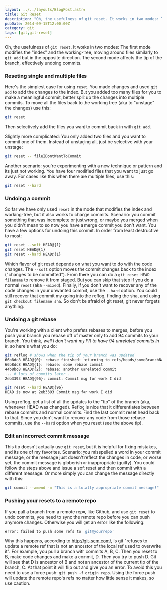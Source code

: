 ```yaml
---
layout: ../../layouts/BlogPost.astro
title: Git Reset
description: "Oh, the usefulness of git reset. It works in two modes: The first mode modifies the \"index\" and the working-tree, moving around files similarly to git add but in the opposite direction. The second mode affects the tip of the branch, effectively undoing commits."
pubDate: 2014-09-15T12:00:00Z
category: git
tags: [git,git-reset]
---
```


Oh, the usefulness of `git reset`. It works in two modes: The first mode modifies the "index" and the working-tree, moving around files similarly to `git add` but in the opposite direction. The second mode affects the tip of the branch, effectively undoing commits.  

### Reseting single and multiple files

Here's the simplest case for using `reset`. You made changes and used `git add` to add the changes to the index. But you added too many files for you to make a meaningful commit, better split up the changes into multiple commits. To move all the files back to the working tree (aka to "unstage" the changes) use this:

```bash
git reset
```

Then selectively add the files you want to commit back in with `git add`. 

Slightly more complicated: You only added two files and you want to commit one of them. Instead of unstaging all, just be selective with your unstage:

```bash
git reset -- fileIDontWantToCommit
```

Another scenario: you're experimenting with a new technique or pattern and its just not working. You have four modified files that you want to just go away. For cases like this when there are multiple files, use this:

```bash
git reset --hard
```

### Undoing a commit

So far we have only used `reset` in the mode that modifies the index and working-tree, but it also works to change commits. Scenario: you commit something that was incomplete or just wrong, or maybe you merged when you didn't mean to so now you have a merge commit you don't want. You have a few options for undoing this commit. In order from least destructive to most:

```bash
git reset --soft HEAD@{1}
git reset HEAD@{1}
git reset --hard HEAD@{1}
```

Which flavor of git reset depends on what you want to do with the code changes. The `--soft` option moves the commit changes back to the index ("changes to be committed"). From there you can do a `git reset HEAD filename` to remove it from staged. But you can skip that step if you do a normal `reset` (aka `--mixed`). Finally, if you don't want to recover any of the code changes in your unwanted commit, use the `--hard` option. You could still recover that commit my going into the reflog, finding the sha, and using `git checkout filename sha`. So don't be afraid of git reset, git never forgets anything.


### Undoing a git rebase

You're working with a client who prefers rebases to merges, before you push your branch you rebase off of master only to add 94 commits to your branch. You think, _well I don't want my PR to have 94 unrelated commits in it_, so here's what you do:

```bash
git reflog # shows when the tip of your branch was updated
66b8dc8 HEAD@{0}: rebase finished: returning to refs/heads/someBranchName
66b8dc8 HEAD@{1}: rebase: some rebase commit
44b8bc8 HEAD@{2}: rebase: another unrelated commit 
... # lots of commits later ...
2eb3393 HEAD@{96}: commit: Commit msg for work I did

git reset --hard HEAD@{96}
HEAD is now at 2eb3393 Commit msg for work I did
```

Using reflog, get a list of all the updates to the "tip" of the branch (aka, whenever HEAD was changed). Reflog is nice that it differentiates between rebase commits and normal commits. Find the last commit reset head back to that. Since you don't want to recover any code from those rebase commits, use the `--hard` option when you reset (see the above tip).

### Edit an incorrect commit message

This tip doesn't actually use `git reset`, but it is helpful for fixing mistakes, and its one of my favorites. Scenario: you misspelled a word in your commit message, or the message just doesn't reflect the changes in code, or worse yet, the commit message is gibberish or inappropriate (guilty). You could follow the steps above and issue a soft reset and then commit with a different message. Or more simply you can change the message directly with this:

```bash
git commit --amend -m "This is a totally appropriate commit message!"
```
 
### Pushing your resets to a remote repo

If you pull a branch from a remote repo, like Github, and use `git reset` to undo commits, you need to sync the remote repo before you can push anymore changes. Otherwise you will get an error like the following:    

```bash
error: failed to push some refs to 'git@yourrepo'
```

Why this happens, according to http://git-scm.com/, is git "refuses to update a remote ref that is not an ancestor of the local ref used to overwrite it". For example, you pull a branch with commits A, B, C. Then you reset to B, make code changes and make a commit, D. Then you try to push D. Git will see that D is ancestor of B and not an ancestor of the current tip of the branch, C. At that point it will flip out and give you an error. To avoid this you need to use a force push: `git push -f origin repo`. Using the force push will update the remote repo's refs no matter how little sense it makes, so use caution.